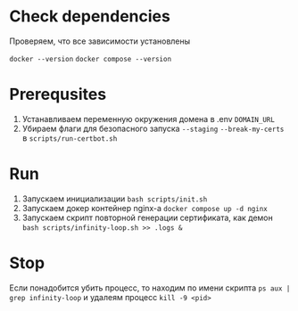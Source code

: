 # Check dependencies
Проверяем, что все зависимости установлены

`docker --version`
`docker compose --version`

# Prerequsites
1. Устанавливаем переменную окружения домена в .env `DOMAIN_URL`
2. Убираем флаги для безопасного запуска `--staging` `--break-my-certs` в `scripts/run-certbot.sh`

# Run
1. Запускаем инициализации `bash scripts/init.sh`
2. Запускаем докер контейнер nginx-a `docker compose up -d nginx`
3. Запускаем скрипт повторной генерации сертификата, как демон `bash scripts/infinity-loop.sh >> .logs &`

# Stop
Если понадобится убить процесс, то находим по имени скрипта 
`ps aux | grep infinity-loop` и удалеям процесс `kill -9 <pid>`